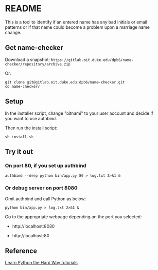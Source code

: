 # README

This is a tool to identify if an entered name has any bad initials or email patterns
or if that name could become a problem upon a marriage name change.

## Get name-checker

Download a snapshot: `https://gitlab.oit.duke.edu/dpb6/name-checker/repository/archive.zip`

Or:

    git clone git@gitlab.oit.duke.edu:dpb6/name-checker.git
    cd name-checker/

## Setup

In the installer script, change "bitnami" to your user account and decide if you want to use authbind.

Then run the install script:
    
    sh install.sh

## Try it out 
### On port 80, if you set up authbind

    authbind --deep python bin/app.py 80 > log.txt 2>&1 & 

### Or debug server on port 8080

Omit authbind and call Python as below:

    python bin/app.py > log.txt 2>&1 &

Go to the appropriate webpage depending on the port you selected:

- http://localhost:8080

- http://localhost:80

## Reference

[Learn Python the Hard Way tutorials](http://learnpythonthehardway.org/book/ex51.html)
